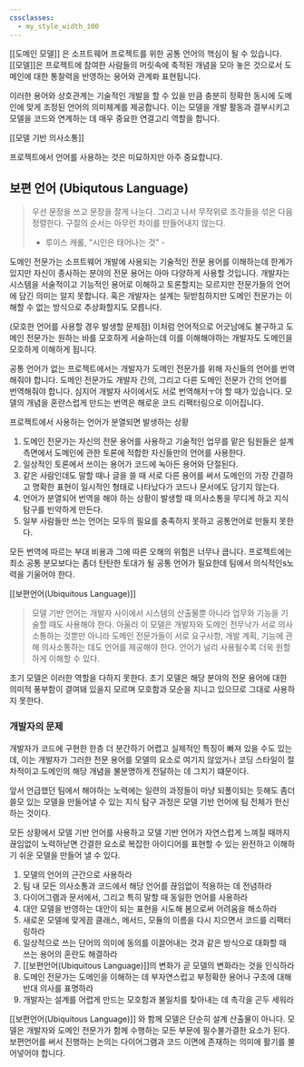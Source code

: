 ```yaml
---
cssclasses:
  - my_style_width_100
---
```


[[도메인 모델]] 은 소프트웨어 프로젝트를 위한 공통 언어의 핵심이 될 수 있습니다.
[[모델]]은 프로젝트에 참여한 사람들의 머릿속에 축적된 개념을 모아 놓은 것으로서 도메인에 대한 통찰력을 반영하는 용어와 관계롸 표현됩니다.

이러한 용어와 상호관계는 기술적인 개발을 할 수 있을 만큼 충분히 정확한 동시에 도메인에 맞게 조정된 언어의 의미체계를 제공합니다. 이는 모델을 개발 활동과 결부시키고 모델을 코드와 연계하는 데 매우 중요한 연결고리 역할을 합니다.

[[모델 기반 의사소통]]

프로젝트에서 언어를 사용하는 것은 미묘하지만 아주 중요합니다.

## 보편 언어 (Ubiqutous Language)

> 우선 문장을 쓰고
> 문장을 잘게 나눈다.
> 그리고 나서 무작위로
> 조각들을 섞은 다음 정렬한다.
> 구절의 순서는 아무런 차이를
> 만들어내지 않는다.
> - 루이스 캐롤, "시인은 태어나는 것" -

도메인 전문가는 소프트웨어 개발에 사용되는 기술적인 전문 용어를 이해하는데 한계가 있지만 자신이 종사하는 분야의 전문 용어는 아마 다양하게 사용할 것입니다.
개발자는 시스템을 서술적이고 기능적인 용어로 이해하고 토론할지는 모르지만 전문가들의 언어에 담긴 의미는 알지 못합니다.
혹은 개발자는 설계는 뒷받침하지만 도메인 전문가는 이해할 수 없는 방식으로 추상화할지도 모릅니다.

(모호한 언어를 사용할 경우 발생할 문제점)
이처럼 언어적으로 어긋남에도 불구하고 도메인 전문가는 원하는 바를 모호하게 서술하는데 이를 이해해야하는 개발자도 도메인을 모호하게 이해하게 됩니다.

공통 언어가 없는 프로젝트에서는 개발자가 도메인 전문가를 위해 자신들의 언어를 번역해줘야 합니다.
도메인 전문가도 개발자 간의, 그리고 다른 도메인 전문가 간의 언어를 번역해줘야 합니다. 심지어 개발자 사이에서도 서로 번역해저ㅜ야 할 때가 있습니다. 모델의 개념을 혼란스럽게 만드는 번역은 해로운 코드 리팩터링으로 이어집니다. 

프로젝트에서 사용하는 언어가 분열되면 발생하는 상황 
1. 도메인 전문가는 자신의 전문 용어를 사용하고 기술적인 업무를 맡은 팀원들은 설계 측면에서 도메인에 관한 토론에 적합한 자신들만의 언어를 사용한다.
2. 일상적인 토론에서 쓰이는 용어가 코드에 녹아든 용어와 단절된다.
3. 같은 사람인데도 말할 때나 글을 쓸 때 서로 다른 용어를 써서 도메인의 가장 간결하고 명확한 표현이 일시적인 형태로 나타났다가 코드나 문서에도 담기지 않는다.
4. 언어가 분열되어 번역을 해야 하는 상황이 발생할 때 의사소통을 무디게 하고 지식 탐구를 빈약하게 만든다.
5. 일부 사람들만 쓰는 언어는 모두의 필요를 충족하지 못하고 공통언어로 만들지 못한다. 

모든 번역에 따르는 부대 비용과 그에 따른 오해의 위험은 너무나 큽니다. 프로젝트에는 최소 공통 분모보다는 좀더 탄탄한 토대가 될 공통 언어가 필요한데 팀에서 의식적인s노력을 기울어야 한다.


[[보편언어(Ubiquitous Language)]]

> 모델 기반 언어는 개발자 사이에서 시스템의 산출물뿐 아니라 업무와 기능을 기술할 때도 사용해야 한다. 아울러 이 모델은 개발자와 도메인 전무낙가 서로 의사소통하는 것뿐만 아니라 도메인 전문가들이 서로 요구사항, 개발 계획, 기능에 관해 의사소통하는 데도 언어를 제공해야 한다. 언어가 널리 사용될수록 더욱 원할하게 이해할 수 있다.

초기 모델은 이러한 역할을 다하지 못한다. 초기 모델은 해당 분야의 전문 용어에 대한 의미적 풍부함이 결여돼 있을지 모르며 모호함과 모순을 지니고 있으므로 그대로 사용하지 못한다.

### 개발자의 문제
개발자가 코드에 구현한 한층 더 분간하기 어렵고 실제적인 특징이 빠져 있을 수도 있는데, 이는 개발자가 그러한 전문 용어를 모델의 요소로 여기지 않았거나 코딩 스타일이 절차적이고 도메인의 해당 개념을 불분명하게 전달하는 데 그치기 떄문이다.

앞서 언급했던 팀에서 해야하는 노력에는 일련의 과정들이 마냥 되풀이되는 듯해도 좀더 쓸모 있는 모델을 만들어낼 수 있는 지식 탐구 과정은 모델 기반 언어에 팀 전체가 헌신하는 것이다.

모든 상황에서 모델 기반 언어를 사용하고 모델 기반 언어가 자연스럽게 느껴질 때까지 끊임없이 노력하낟면 간결한 요소로 복잡한 아이디어를 표현할 수 있는 완전하고 이해하기 쉬운 모델을 만들어 낼 수 있다.
1. 모델의 언어의 근간으로 사용하라
2. 팀 내 모든 의사소통과 코드에서 해당 언어를 끊임없이 적용하는 데 전념하라
3. 다이어그램과 문서에서, 그리고 특히 말할 때 동일한 언어를 사용하라
4. 대안 모델을 반영하는 대안이 되는 표현을 시도해 봄으로써 어려움을 해소하라
5. 새로운 모델에 맞게끔 클래스, 메서드, 모듈의 이름을 다시 지으면서 코드를 리팩터링하라
6. 일상적으로 쓰는 단어의 의미에 동의를 이끌어내는 것과 같은 방식으로 대화할 때 쓰는 용어의 혼란도 해결하라
7. [[보편언어(Ubiquitous Language)]]의 변화가 곧 모델의 변화라는 것을 인식하라
8. 도메인 전문가는 도메인을 이해하는 데 부자연스럽고 부정확한 용어나 구조에 대해 반대 의사를 표명하라
9. 개발자는 설계를 어렵게 만드는 모호함과 불일치를 찾아내는 데 촉각을 곤두 세워라

[[보편언어(Ubiquitous Language)]] 와 함께 모델은 단순히 설계 산출물이 아니다. 모델은 개발자와 도메인 전문가가 함께 수행하는 모든 부문에 필수불가결한 요소가 된다. 보편언어를 써서 진행하는 논의는 다이어그램과 코드 이면에 존재하는 의미에 활기를 불어넣어야 합니다.










